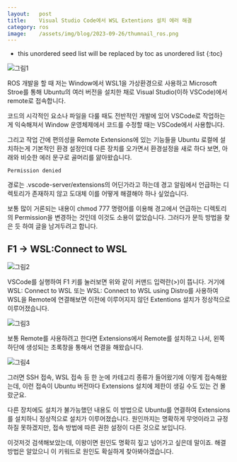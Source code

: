 ```yaml
---
layout:   post
title:    Visual Studio Code에서 WSL Extentions 설치 에러 해결
category: ros
image:    /assets/img/blog/2023-09-26/thumnail_ros.png
---
```


* this unordered seed list will be replaced by toc as unordered list
{:toc}

![그림1](https://github.com/BGAB0322/bgab.github.io/blob/main/assets/img/blog/2023-09-26/extensions_error_1.png?raw=true)

ROS 개발을 할 때 저는 Window에서 WSL1을 가상환경으로 사용하고 Microsoft Stroe를 통해 Ubuntu의 여러 버전을 설치한 채로 Visual Studio(이하 VSCode)에서 remote로 접속합니다.

코드의 시각적인 요소나 파일을 다룰 때도 전반적인 개발에 있어 VSCode로 작업하는게 익숙해져서 Window 운영체제에서 코드를 수정할 때는 VSCode에서 사용합니다.

그리고 작업 간에 편의성을 Remote Extensions에 있는 기능들을 Ubuntu 로컬에 설치하는게 기본적인 환경 설정인데 다른 장치를 오가면서 환경설정을 새로 하다 보면, 아래와 비슷한 에러 문구로 골머리를 앓아왔습니다. 

`Permission denied`

경로는 .vscode-server/extensions의 어딘가라고 하는데 경고 알림에서 언급하는 디렉토리가 존재하지 않고 도대체 이를 어떻게 해결해야 하나 싶었습니다.

보통 많이 거론되는 내용이 chmod 777 명령어를 이용해 경고에서 언급하는 디렉토리의 Permission을 변경하는 것인데 이것도 소용이 없었습니다. 그러다가 문득 방법을 찾은 듯 하여 글을 남겨두려고 합니다.

## F1 → WSL:Connect to WSL

![그림2](https://github.com/BGAB0322/bgab.github.io/blob/main/assets/img/blog/2023-09-26/extensions_error_2.png?raw=true)

VSCode를 실행하여 F1 키를 눌러보면 위와 같이 커맨드 입력란(>)이 뜹니다. 거기에 WSL: Connect to WSL 또는 WSL: Connect to WSL using Distro를 사용하여 WSL을 Remote에 연결해보면 이전에 이루어지지 않던 Extentions 설치가 정상적으로 이루어졌습니다.

![그림3](https://github.com/BGAB0322/bgab.github.io/blob/main/assets/img/blog/2023-09-26/extensions_error_3.png?raw=true)

보통 Remote를 사용하려고 한다면 Extensions에서 Remote를 설치하고 나서, 왼쪽 하단에 생성되는 초록창을 통해서 연결을 해왔습니다.

![그림4](https://github.com/BGAB0322/bgab.github.io/blob/main/assets/img/blog/2023-09-26/extensions_error_4.png?raw=true)

그러면 SSH 접속, WSL 접속 등 한 눈에 카테고리 종류가 들어왔기에 이렇게 접속해왔는데, 이런 접속이 Ubuntu 버전마다 Extensions 설치에 제한이 생길 수도 있는 건 몰랐군요.​

다른 장치에도 설치가 불가능했던 내용도 이 방법으로 Ubuntu를 연결하여 Extensions를 설치하니 정상적으로 설치가 이루어졌습니다. 원인까지는 명확하게 무엇이라고 규정하질 못하겠지만, 접속 방법에 따른 권한 설정이 다른 것으로 보입니다.

이것저것 검색해보았는데, 이왕이면 원인도 명확히 짚고 넘어가고 싶은데 말이죠. 해결 방법은 알았으니 이 키워드로 원인도 확실하게 찾아봐야겠습니다.